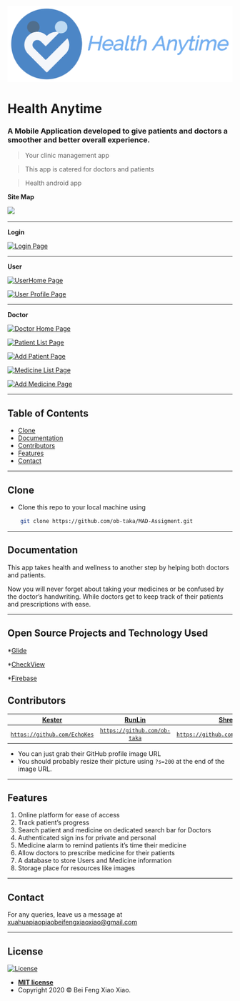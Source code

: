 <img src="images/logo.png">

# Health Anytime

### A Mobile Application developed to give patients and doctors a smoother and better overall experience.

> Your clinic management app

> This app is catered for doctors and patients

> Health android app

**Site Map**

![](https://cdn.discordapp.com/attachments/703063187053871244/708275297484800070/2020-05-08_3.png)

---

**Login**

[![Login Page](https://recordit.co/1sW0ATqOvD.gif)]()

---

**User**

[![UserHome Page](https://recordit.co/AtRGxzyAOx.gif)]()

[![User Profile Page](http://recordit.co/teGFtP6Uqe.gif)]()

---

**Doctor**

[![Doctor Home Page](https://recordit.co/WmSEEBXzr3.gif)]()

[![Patient List Page](https://recordit.co/qiCrzihnkk.gif)]()

[![Add Patient Page](https://recordit.co/apy590YN0I.gif)]()

[![Medicine List Page](https://recordit.co/NVMEiAz42t.gif)]()

[![Add Medicine Page](https://recordit.co/x4ep7DcFPK.gif)]()

---

## Table of Contents

- [Clone](#clone)
- [Documentation](#documentation)
- [Contributors](#contributors)
- [Features](#features)
- [Contact](#contact)

---

## Clone

- Clone this repo to your local machine using

```bash
    git clone https://github.com/ob-taka/MAD-Assigment.git
```

---

## Documentation

This app takes health and wellness to another step by helping both doctors and patients.

Now you will never forget about taking your medicines or be confused by the doctor’s handwriting. While doctors get to keep track of their patients and prescriptions with ease.

---

## Open Source Projects and Technology Used

\*[Glide](https://github.com/bumptech/glide)

\*[CheckView](https://github.com/cdflynn/checkview)

\*[Firebase](https://firebase.google.com/)

## Contributors

|             <a href="http://fvcproductions.com" target="_blank">**Kester**</a>              |             <a href="http://fvcproductions.com" target="_blank">**RunLin**</a>              |                 <a href="http://fvcproductions.com" target="_blank">**Shrey**</a>                 |               <a href="http://fvcproductions.com" target="_blank">**Zachary**</a>               |
| :-----------------------------------------------------------------------------------------: | :-----------------------------------------------------------------------------------------: | :-----------------------------------------------------------------------------------------------: | :---------------------------------------------------------------------------------------------: |
| <a href="http://github.com/fvcproductions" target="_blank">`https://github.com/EchoKes`</a> | <a href="http://github.com/fvcproductions" target="_blank">`https://github.com/ob-taka`</a> | <a href="http://github.com/fvcproductions" target="_blank">`https://github.com/ShreyChauhan1`</a> | <a href="http://github.com/fvcproductions" target="_blank">`https://github.com/PrimaryHeap`</a> |

- You can just grab their GitHub profile image URL
- You should probably resize their picture using `?s=200` at the end of the image URL.

---

## Features

1. Online platform for ease of access
2. Track patient’s progress
3. Search patient and medicine on dedicated search bar for Doctors
4. Authenticated sign ins for private and personal
5. Medicine alarm to remind patients it’s time their medicine
6. Allow doctors to prescribe medicine for their patients
7. A database to store Users and Medicine information
8. Storage place for resources like images

---

## Contact

For any queries, leave us a message at xuahuapiaopiaobeifengxiaoxiao@gmail.com

---

## License

[![License](http://img.shields.io/:license-mit-blue.svg?style=flat-square)](http://badges.mit-license.org)

- **[MIT license](http://opensource.org/licenses/mit-license.php)**
- Copyright 2020 © Bei Feng Xiao Xiao.
